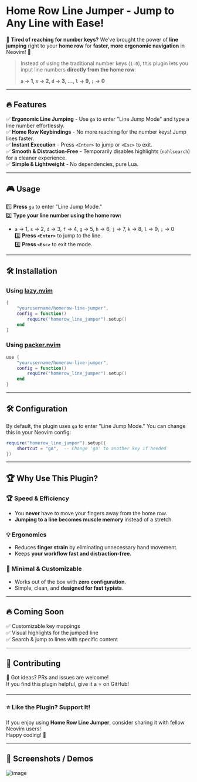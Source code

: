 # Home Row Line Jumper - Jump to Any Line with Ease!

🚀 **Tired of reaching for number keys?** We've brought the power of **line jumping** right to your **home row** for **faster, more ergonomic navigation** in Neovim! 🎯  

> Instead of using the traditional number keys (`1-0`), this plugin lets you input line numbers **directly from the home row**:
>  
> **`a` → 1, `s` → 2, `d` → 3, ..., `l` → 9, `;` → 0**  

---
## 🔥 Features
✅ **Ergonomic Line Jumping** - Use `ga` to enter "Line Jump Mode" and type a line number effortlessly.  
✅ **Home Row Keybindings** - No more reaching for the number keys! Jump lines faster.  
✅ **Instant Execution** - Press `<Enter>` to jump or `<Esc>` to exit.  
✅ **Smooth & Distraction-Free** - Temporarily disables highlights (`nohlsearch`) for a cleaner experience.  
✅ **Simple & Lightweight** - No dependencies, pure Lua.  

---
## 🎮 Usage
1️⃣ **Press** `ga` to enter "Line Jump Mode."  
2️⃣ **Type your line number using the home row:**  
   - `a` → 1, `s` → 2, `d` → 3, `f` → 4, `g` → 5, `h` → 6, `j` → 7, `k` → 8, `l` → 9, `;` → 0  
3️⃣ **Press `<Enter>`** to jump to the line.  
4️⃣ **Press `<Esc>`** to exit the mode.  

---
## 🛠 Installation
### Using [lazy.nvim](https://github.com/folke/lazy.nvim)
```lua
{
    "yourusername/homerow-line-jumper",
    config = function()
        require("homerow_line_jumper").setup()
    end
}
```

### Using [packer.nvim](https://github.com/wbthomason/packer.nvim)
```lua
use {
    "yourusername/homerow-line-jumper",
    config = function()
        require("homerow_line_jumper").setup()
    end
}
```

---
## 🛠️ Configuration
By default, the plugin uses `ga` to enter "Line Jump Mode." You can change this in your Neovim config:

```lua
require("homerow_line_jumper").setup({
    shortcut = "gA",  -- Change 'ga' to another key if needed
})
```

---
## 🏆 Why Use This Plugin?
### 🏆 Speed & Efficiency
- You **never** have to move your fingers away from the home row.
- **Jumping to a line becomes muscle memory** instead of a stretch.

### 💡 Ergonomics
- Reduces **finger strain** by eliminating unnecessary hand movement.
- Keeps **your workflow fast and distraction-free.**

### 🎨 Minimal & Customizable
- Works out of the box with **zero configuration**.
- Simple, clean, and **designed for fast typists**.

---
## 🔥 Coming Soon
✅ Customizable key mappings  
✅ Visual highlights for the jumped line  
✅ Search & jump to lines with specific content  

---
## 👥 Contributing
🚀 Got ideas? PRs and issues are welcome!  
If you find this plugin helpful, give it a ⭐ on GitHub!  

---

### ⭐ Like the Plugin? Support It!
If you enjoy using **Home Row Line Jumper**, consider sharing it with fellow Neovim users!  
Happy coding! 🚀  

---

## 📂 Screenshots / Demos 
![image](https://github.com/user-attachments/assets/b34acf8b-fce9-41fb-befc-88b5280b172c)


